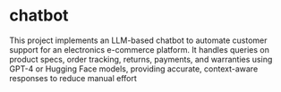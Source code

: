 # chatbot
This project implements an LLM-based chatbot to automate customer support for an electronics e-commerce platform. It handles queries on product specs, order tracking, returns, payments, and warranties using GPT-4 or Hugging Face models, providing accurate, context-aware responses to reduce manual effort
